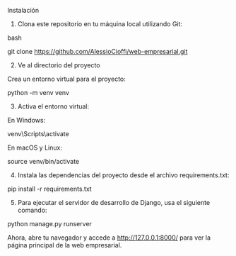 Instalación


1. Clona este repositorio en tu máquina local utilizando Git:

bash

git clone https://github.com/AlessioCioffi/web-empresarial.git

2. Ve al directorio del proyecto

Crea un entorno virtual para el proyecto:

python -m venv venv

3. Activa el entorno virtual:

En Windows:

venv\Scripts\activate

En macOS y Linux:

source venv/bin/activate

4. Instala las dependencias del proyecto desde el archivo requirements.txt:

pip install -r requirements.txt

5. Para ejecutar el servidor de desarrollo de Django, usa el siguiente comando:

python manage.py runserver

Ahora, abre tu navegador y accede a http://127.0.0.1:8000/ para ver la página principal de la web empresarial. 
